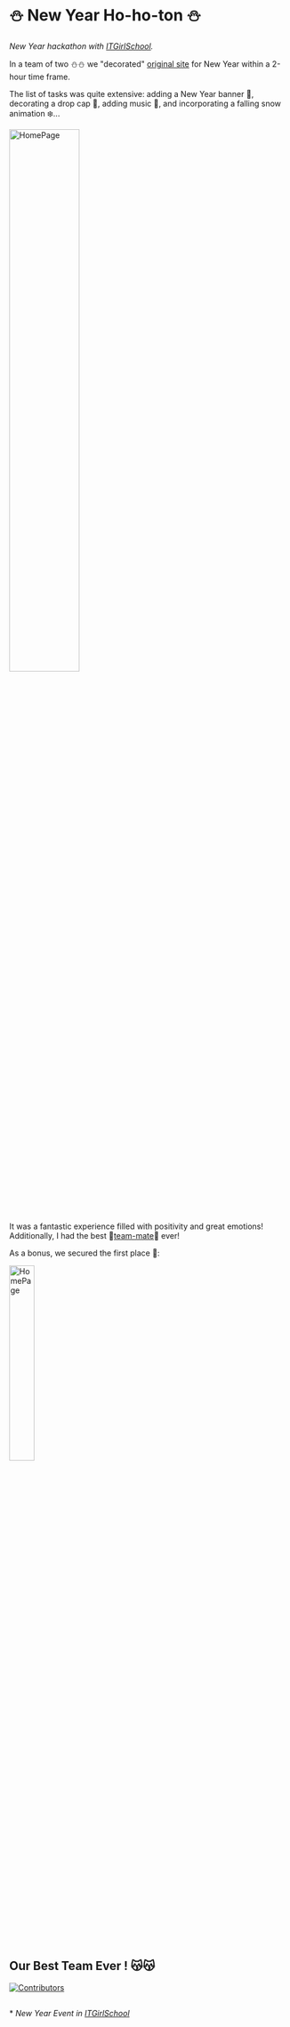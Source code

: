 # ⛄ New Year Ho-ho-ton ⛄

_New Year hackathon with [ITGirlSchool]._ 

In a team of two ⛄⛄ we "decorated" [original site] for New Year within a 2-hour time frame.

The list of tasks was quite extensive: adding a New Year banner 🎄, decorating a drop cap 🎅, adding music 🎵, and incorporating a falling snow animation ❄️...

<img width="50%" alt="HomePage" src="../main/screenshots/photo_2022-01-08_13-05-04.jpg">


It was a fantastic experience filled with positivity and great emotions! Additionally, I had the best 🥳[team-mate]🥳 ever!

As a bonus, we secured the first place 🥇:


<img width="30%" alt="HomePage" src="../main/screenshots/photo_2022-09-15_11-11-59.jpg">

<br><br>
## Our Best Team Ever ! 😽😽

[![Contributors](https://contrib.rocks/image?repo=AlenaGM/Ho-ho-ton)](https://github.com/AlenaGM/Ho-ho-ton/graphs/contributors)

##

  
  \* _New Year Event in [ITGirlSchool]_ 



[ITGirlSchool]: <https://itgirlschool.com/en>
[original site]: <https://psihosomatika.github.io/TravelInRussia/>
[team-mate]: <https://github.com/VNeskoromnaya>
[result]: <https://alenagm.github.io/Ho-ho-ton/>
